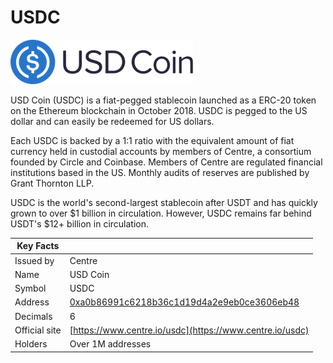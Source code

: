 # USDC

![](<../../.gitbook/assets/usdc-coin-bd351fb779 (1).png>)

USD Coin (USDC) is a fiat-pegged stablecoin launched as a ERC-20 token on the Ethereum blockchain in October 2018. USDC is pegged to the US dollar and can easily be redeemed for US dollars.

Each USDC is backed by a 1:1 ratio with the equivalent amount of fiat currency held in custodial accounts by members of Centre, a consortium founded by Circle and Coinbase. Members of Centre are regulated financial institutions based in the US. Monthly audits of reserves are published by Grant Thornton LLP.

USDC is the world's second-largest stablecoin after USDT and has quickly grown to over $1 billion in circulation. However, USDC remains far behind USDT's $12+ billion in circulation.

| Key Facts     |                                                                                                                     |
| ------------- | ------------------------------------------------------------------------------------------------------------------- |
| Issued by     | Centre                                                                                                              |
| Name          | USD Coin                                                                                                            |
| Symbol        | USDC                                                                                                                |
| Address       | [0xa0b86991c6218b36c1d19d4a2e9eb0ce3606eb48](https://etherscan.io/token/0xa0b86991c6218b36c1d19d4a2e9eb0ce3606eb48) |
| Decimals      | 6                                                                                                                   |
| Official site | [https://www.centre.io/usdc](https://www.centre.io/usdc)                                                            |
| Holders       | Over 1M addresses                                                                                                   |


